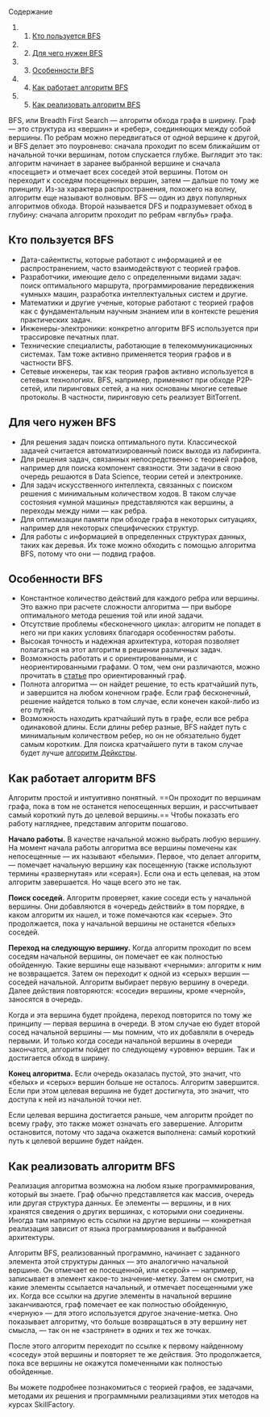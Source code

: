 Содержание

1. 1. [Кто пользуется BFS](https://blog.skillfactory.ru/glossary/bfs/#кто-пользуется-bfs)
2. 2. [Для чего нужен BFS](https://blog.skillfactory.ru/glossary/bfs/#для-чего-нужен-bfs)
3. 3. [Особенности BFS](https://blog.skillfactory.ru/glossary/bfs/#особенности-bfs)
4. 4. [Как работает алгоритм BFS](https://blog.skillfactory.ru/glossary/bfs/#как-работает-алгоритм-bfs)
5. 5. [Как реализовать алгоритм BFS](https://blog.skillfactory.ru/glossary/bfs/#как-реализовать-алгоритм-bfs)

BFS, или Breadth First Search — алгоритм обхода графа в ширину. Граф — это структура из «вершин» и «ребер», соединяющих между собой вершины. По ребрам можно передвигаться от одной вершине к другой, и BFS делает это поуровнево: сначала проходит по всем ближайшим от начальной точки вершинам, потом спускается глубже.
Выглядит это так: алгоритм начинает в заранее выбранной вершине и сначала «посещает» и отмечает всех соседей этой вершины. Потом он переходит к соседям посещенных вершин, затем — дальше по тому же принципу. Из-за характера распространения, похожего на волну, алгоритм еще называют волновым. BFS — один из двух популярных алгоритмов обхода. Второй называется DFS и подразумевает обход в глубину: сначала алгоритм проходит по ребрам «вглубь» графа.

## **Кто пользуется BFS**

- Дата-сайентисты, которые работают с информацией и ее распространением, часто взаимодействуют с теорией графов.
- Разработчики, имеющие дело с определенными видами задач: поиск оптимального маршрута, программирование передвижения «умных» машин, разработка интеллектуальных систем и другие.
- Математики и другие ученые, которые работают с теорией графов как с фундаментальным научным знанием или в контексте решения практических задач.
- Инженеры-электроники: конкретно алгоритм BFS используется при трассировке печатных плат.
- Технические специалисты, работающие в телекоммуникационных системах. Там тоже активно применяется теория графов и в частности BFS.
- Сетевые инженеры, так как теория графов активно используется в сетевых технологиях. BFS, например, применяют при обходе P2P-сетей, или пиринговых сетей, а на них основаны многие сетевые протоколы. В частности, пиринговую сеть реализует BitTorrent.
## **Для чего нужен BFS**

- Для решения задач поиска оптимального пути. Классической задачей считается автоматизированный поиск выхода из лабиринта.
- Для решения задач, связанных непосредственно с теорией графов, например для поиска компонент связности. Эти задачи в свою очередь решаются в Data Science, теории сетей и электронике.
- Для задач искусственного интеллекта, связанных с поиском решения с минимальным количеством ходов. В таком случае состояния «умной машины» представляются как вершины, а переходы между ними — как ребра.
- Для оптимизации памяти при обходе графа в некоторых ситуациях, например для некоторых специфических структур.
- Для работы с информацией в определенных структурах данных, таких как деревья. Их тоже можно обходить с помощью алгоритма BFS, потому что они — подвид графов.

## **Особенности BFS**

- Константное количество действий для каждого ребра или вершины. Это важно при расчете сложности алгоритма — при выборе оптимального метода решения той или иной задачи.
- Отсутствие проблемы «бесконечного цикла»: алгоритм не попадет в него ни при каких условиях благодаря особенностям работы.
- Высокая точность и надежная архитектура, которая позволяет полагаться на этот алгоритм в решении различных задач.
- Возможность работать и с ориентированными, и с неориентированными графами. О том, чем они различаются, можно прочитать в [статье](https://blog.skillfactory.ru/glossary/orientirovannyj-graf/) про ориентированный граф.
- Полнота алгоритма — он найдет решение, то есть кратчайший путь, и завершится на любом конечном графе. Если граф бесконечный, решение найдется только в том случае, если конечен какой-либо из его путей.
- Возможность находить кратчайший путь в графе, если все ребра одинаковой длины. Если длины ребер разные, BFS найдет путь с минимальным количеством ребер, но он не обязательно будет самым коротким. Для поиска кратчайшего пути в таком случае будет лучше [алгоритм Дейкстры](https://blog.skillfactory.ru/glossary/algoritm-dejkstry/).

## **Как работает алгоритм BFS**

Алгоритм простой и интуитивно понятный. ==Он проходит по вершинам графа, пока в том не останется непосещенных вершин, и рассчитывает самый короткий путь до целевой вершины.== Чтобы показать его работу нагляднее, представим алгоритм пошагово.

**Начало работы.** В качестве начальной можно выбрать любую вершину. На момент начала работы алгоритма все вершины помечены как непосещенные — их называют «белыми». Первое, что делает алгоритм, — помечает начальную вершину как посещенную (также используют термины «развернутая» или «серая»). Если она и есть целевая, на этом алгоритм завершается. Но чаще всего это не так.

**Поиск соседей.** Алгоритм проверяет, какие соседи есть у начальной вершины. Они добавляются в «очередь действий» в том порядке, в каком алгоритм их нашел, и тоже помечаются как «серые». Это продолжается, пока у начальной вершины не останется «белых» соседей.

**Переход на следующую вершину.** Когда алгоритм проходит по всем соседям начальной вершины, он помечает ее как полностью обойденную. Такие вершины еще называют «черными»: алгоритм к ним не возвращается. Затем он переходит к одной из «серых» вершин — соседей начальной. Алгоритм выбирает первую вершину в очереди. Далее действия повторяются: «соседи» вершины, кроме «черной», заносятся в очередь.

Когда и эта вершина будет пройдена, переход повторится по тому же принципу — первая вершина в очереди. В этом случае ею будет второй сосед начальной вершины — мы помним, что их добавляли в очередь первыми. И только когда соседи начальной вершины в очереди закончатся, алгоритм пойдет по следующему «уровню» вершин. Так и достигается обход в ширину.

**Конец алгоритма.** Если очередь оказалась пустой, это значит, что «белых» и «серых» вершин больше не осталось. Алгоритм завершится. Если при этом целевая вершина не будет достигнута, это значит, что доступа к ней из начальной точки нет.

Если целевая вершина достигается раньше, чем алгоритм пройдет по всему графу, это также может означать его завершение. Алгоритм остановится, потому что задача окажется выполнена: самый короткий путь к целевой вершине будет найден.

## **Как реализовать алгоритм BFS**

Реализация алгоритма возможна на любом языке программирования, который вы знаете. Граф обычно представляется как массив, очередь или другая структура данных. Ее элементы — вершины, и в них хранятся сведения о других вершинах, с которыми они соединены. Иногда там напрямую есть ссылки на другие вершины — конкретная реализация зависит от языка программирования и выбранной архитектуры.

Алгоритм BFS, реализованный программно, начинает с заданного элемента этой структуры данных — это аналогично начальной вершине. Он отмечает ее посещенной, или «серой» — например, записывает в элемент какое-то значение-метку. Затем он смотрит, на какие элементы ссылается начальный, и отмечает посещенными уже их. Когда все ссылки на другие элементы в начальной вершине заканчиваются, граф помечает ее как полностью обойденную, «черную» — для этого используется другое значение-метка. Оно показывает алгоритму, что больше возвращаться в эту вершину нет смысла, — так он не «застрянет» в одних и тех же точках.

После этого алгоритм переходит по ссылке к первому найденному «соседу» этой вершины и повторяет те же действия. Это продолжается, пока все вершины не окажутся помеченными как полностью обойденные.

Вы можете подробнее познакомиться с теорией графов, ее задачами, методами их решения и программными реализациями этих методов на курсах SkillFactory.